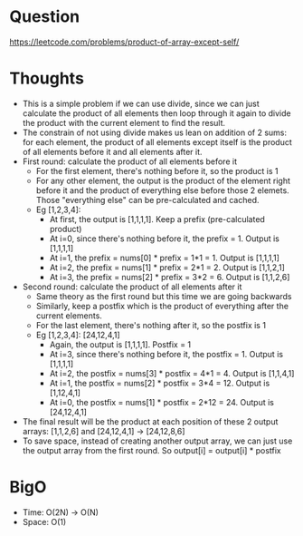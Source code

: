 # Question
https://leetcode.com/problems/product-of-array-except-self/

# Thoughts
- This is a simple problem if we can use divide, since we can just calculate the product of all elements then loop through it again to divide the product with the current element to find the result.
- The constrain of not using divide makes us lean on addition of 2 sums: for each element, the product of all elements except itself is the product of all elements before it and all elements after it.
- First round: calculate the product of all elements before it
    - For the first element, there's nothing before it, so the product is 1
    - For any other element, the output is the product of the element right before it and the product of everything else before those 2 elemets. Those "everything else" can be pre-calculated and cached.
    - Eg [1,2,3,4]:
        - At first, the output is [1,1,1,1]. Keep a prefix (pre-calculated product)
        - At i=0, since there's nothing before it, the prefix = 1. Output is [1,1,1,1]
        - At i=1, the prefix = nums[0] * prefix = 1*1 = 1. Output is [1,1,1,1]
        - At i=2, the prefix = nums[1] * prefix = 2*1 = 2. Output is [1,1,2,1]
        - At i=3, the prefix = nums[2] * prefix = 3*2 = 6. Output is [1,1,2,6]
- Second round: calculate the product of all elements after it
    - Same theory as the first round but this time we are going backwards
    - Similarly, keep a postfix which is the product of everything after the current elements.
    - For the last element, there's nothing after it, so the postfix is 1
    - Eg [1,2,3,4]:  [24,12,4,1]
        - Again, the output is [1,1,1,1]. Postfix = 1
        - At i=3, since there's nothing before it, the postfix = 1. Output is [1,1,1,1]
        - At i=2, the postfix = nums[3] * postfix = 4*1 = 4. Output is [1,1,4,1]
        - At i=1, the postfix = nums[2] * postfix = 3*4 = 12. Output is [1,12,4,1]
        - At i=0, the postfix = nums[1] * postfix = 2*12 = 24. Output is [24,12,4,1]
- The final result will be the product at each position of these 2 output arrays: [1,1,2,6] and [24,12,4,1] -> [24,12,8,6]
- To save space, instead of creating another output array, we can just use the output array from the first round. So output[i] = output[i] * postfix

# BigO
- Time: O(2N) -> O(N)
- Space: O(1)
